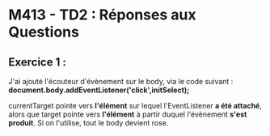 # M413 - TD2 : Réponses aux Questions

## Exercice 1 :

J'ai ajouté l'écouteur d'évènement sur le body, via le code suivant : **document.body.addEventListener('click',initSelect);**

currentTarget pointe vers **l'élément** sur lequel l'EventListener **a été attaché**, alors que target pointe vers **l'élément** à partir duquel l'évènement **s'est produit**.
Si on l'utilise, tout le body devient rose.